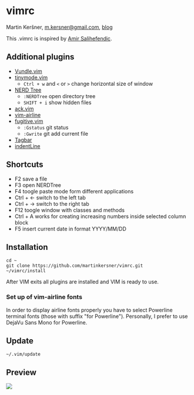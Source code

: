 # vimrc
Martin Keršner, [m.kersner@gmail.com](mailto:m.kersner@gmail.com), [blog](martinkersner.github.io)


This .vimrc is inspired by [Amir Salihefendic](https://github.com/amix/vimrc).

## Additional plugins
* [Vundle.vim](https://github.com/VundleVim/Vundle.vim)
* [tinymode.vim](https://github.com/vim-scripts/tinymode.vim)
  * `Ctrl + w` and `<` or `>` change horizontal size of window
* [NERD Tree](https://github.com/scrooloose/nerdtree)
  * `:NERDTree` open directory tree
  * `SHIFT + i` show hidden files
* [ack.vim](https://github.com/mileszs/ack.vim)
* [vim-airline](https://github.com/bling/vim-airline)
* [fugitive.vim](https://github.com/tpope/vim-fugitive)
  * `:Gstatus` git status
  * `:Gwrite` git add current file
* [Tagbar](https://github.com/majutsushi/tagbar)
* [indentLine](https://github.com/Yggdroot/indentLine)

## Shortcuts
* F2 save a file
* F3 open NERDTree 
* F4 toogle paste mode form different applications
* Ctrl + ←  switch to the left tab
* Ctrl + →  switch to the right tab
* F12 toogle window with classes and methods
* Ctrl + A works for creating increasing numbers inside selected column block
* F5 insert current date in format YYYY/MM/DD

## Installation
```shell
cd ~
git clone https://github.com/martinkersner/vimrc.git
~/vimrc/install
```
After VIM exits all plugins are installed and VIM is ready to use.

### Set up of vim-airline fonts
In order to display airline fonts properly you have to select Powerline terminal fonts (those with suffix "for Powerline"). Personally, I prefer to use DejaVu Sans Mono for Powerline.

## Update
```shell
~/.vim/update
```

## Preview

<img src="http://i.imgur.com/VsqhpZ0.png?1" />
